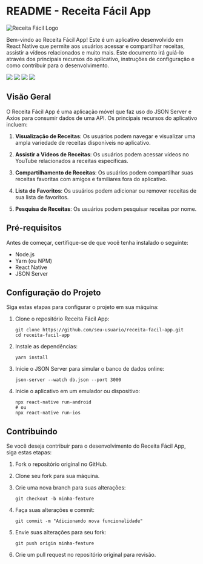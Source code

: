 # README - Receita Fácil App

![Receita Fácil Logo](app-logo.png)

Bem-vindo ao Receita Fácil App! Este é um aplicativo desenvolvido em React Native que permite aos usuários acessar e compartilhar receitas, assistir a vídeos relacionados e muito mais. Este documento irá guiá-lo através dos principais recursos do aplicativo, instruções de configuração e como contribuir para o desenvolvimento.
<div>


   <image src='https://github.com/jotta2021/appReceitaFacil_reactnative/blob/master/Imagem%20do%20WhatsApp%20de%202023-10-22%20%C3%A0(s)%2021.36.14_201bfabf.jpg?raw=true'/>
    <image src='https://github.com/jotta2021/appReceitaFacil_reactnative/blob/master/Imagem%20do%20WhatsApp%20de%202023-10-22%20%C3%A0(s)%2021.36.12_a4622697.jpg?raw=true'/>
       <image src='https://github.com/jotta2021/appReceitaFacil_reactnative/blob/master/Imagem%20do%20WhatsApp%20de%202023-10-22%20%C3%A0(s)%2021.36.13_a195a92c.jpg?raw=true'/>
       <image src='https://github.com/jotta2021/appReceitaFacil_reactnative/blob/master/Imagem%20do%20WhatsApp%20de%202023-10-22%20%C3%A0(s)%2021.36.13_3025cb7c.jpg?raw=true'/>
       
       
</div>

## Visão Geral

O Receita Fácil App é uma aplicação móvel que faz uso do JSON Server e Axios para consumir dados de uma API. Os principais recursos do aplicativo incluem:

1. **Visualização de Receitas**: Os usuários podem navegar e visualizar uma ampla variedade de receitas disponíveis no aplicativo.

2. **Assistir a Vídeos de Receitas**: Os usuários podem acessar vídeos no YouTube relacionados a receitas específicas.

3. **Compartilhamento de Receitas**: Os usuários podem compartilhar suas receitas favoritas com amigos e familiares fora do aplicativo.

4. **Lista de Favoritos**: Os usuários podem adicionar ou remover receitas de sua lista de favoritos.

5. **Pesquisa de Receitas**: Os usuários podem pesquisar receitas por nome.

## Pré-requisitos

Antes de começar, certifique-se de que você tenha instalado o seguinte:

- Node.js
- Yarn (ou NPM)
- React Native
- JSON Server

## Configuração do Projeto

Siga estas etapas para configurar o projeto em sua máquina:

1. Clone o repositório Receita Fácil App:

   ```shell
   git clone https://github.com/seu-usuario/receita-facil-app.git
   cd receita-facil-app
   ```

2. Instale as dependências:

   ```shell
   yarn install
   ```

3. Inicie o JSON Server para simular o banco de dados online:

   ```shell
   json-server --watch db.json --port 3000
   ```

4. Inicie o aplicativo em um emulador ou dispositivo:

   ```shell
   npx react-native run-android
   # ou
   npx react-native run-ios
   ```

## Contribuindo

Se você deseja contribuir para o desenvolvimento do Receita Fácil App, siga estas etapas:

1. Fork o repositório original no GitHub.

2. Clone seu fork para sua máquina.

3. Crie uma nova branch para suas alterações:

   ```shell
   git checkout -b minha-feature
   ```

4. Faça suas alterações e commit:

   ```shell
   git commit -m "Adicionando nova funcionalidade"
   ```

5. Envie suas alterações para seu fork:

   ```shell
   git push origin minha-feature
   ```

6. Crie um pull request no repositório original para revisão.

